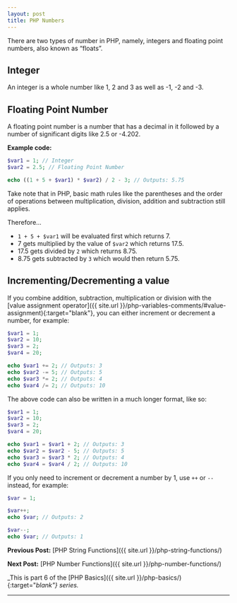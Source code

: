 ```yaml
---
layout: post
title: PHP Numbers
---
```


There are two types of number in PHP, namely, integers and floating point numbers, also known as “floats”.

## Integer

An integer is a whole number like 1, 2 and 3 as well as -1, -2 and -3.

## Floating Point Number

A floating point number is a number that has a decimal in it followed by a number of significant digits like 2.5 or -4.202.

**Example code:**

```php
$var1 = 1; // Integer
$var2 = 2.5; // Floating Point Number

echo ((1 + 5 + $var1) * $var2) / 2 - 3; // Outputs: 5.75
```

Take note that in PHP, basic math rules like the parentheses and the order of operations between multiplication, division, addition and subtraction still applies.

Therefore...

+ `1 + 5 + $var1` will be evaluated first which returns 7.
+ 7 gets multiplied by the value of `$var2` which returns 17.5.
+ 17.5 gets divided by `2` which returns 8.75.
+ 8.75 gets subtracted by `3` which would then return 5.75.

## Incrementing/Decrementing a value

If you combine addition, subtraction, multiplication or division with the [value assignment operator]({{ site.url }}/php-variables-comments/#value-assignment){:target="blank"}, you can either increment or decrement a number, for example:

```php
$var1 = 1;
$var2 = 10;
$var3 = 2;
$var4 = 20;

echo $var1 += 2; // Outputs: 3
echo $var2 -= 5; // Outputs: 5
echo $var3 *= 2; // Outputs: 4
echo $var4 /= 2; // Outputs: 10
```

The above code can also be written in a much longer format, like so:

```php
$var1 = 1;
$var2 = 10;
$var3 = 2;
$var4 = 20;

echo $var1 = $var1 + 2; // Outputs: 3
echo $var2 = $var2 - 5; // Outputs: 5
echo $var3 = $var3 * 2; // Outputs: 4
echo $var4 = $var4 / 2; // Outputs: 10
```

If you only need to increment or decrement a number by 1, use `++` or `--` instead, for example:

```php
$var = 1;

$var++;
echo $var; // Outputs: 2

$var--;
echo $var; // Outputs: 1
```

**Previous Post:** [PHP String Functions]({{ site.url }}/php-string-functions/)

**Next Post:** [PHP Number Functions]({{ site.url }}/php-number-functions/)

_This is part 6 of the [PHP Basics]({{ site.url }}/php-basics/){:target="_blank"} series._

---
